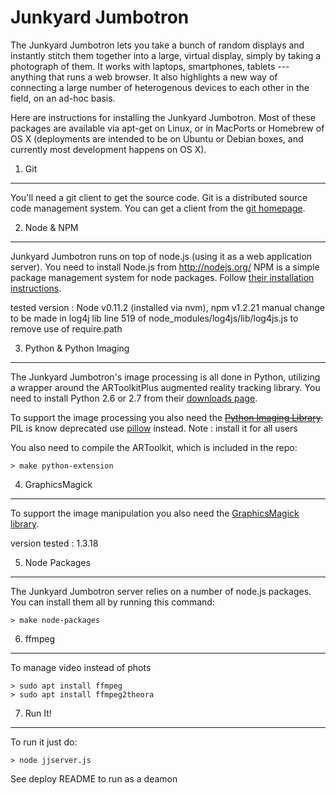 Junkyard Jumbotron
==================

The Junkyard Jumbotron lets you take a bunch of random displays and
instantly stitch them together into a large, virtual display, simply
by taking a photograph of them. It works with laptops, smartphones,
tablets --- anything that runs a web browser. It also highlights a new
way of connecting a large number of heterogenous devices to each other
in the field, on an ad-hoc basis.

Here are instructions for installing the Junkyard Jumbotron.  Most of
these packages are available via apt-get on Linux, or in MacPorts or
Homebrew of OS X (deployments are intended to be on Ubuntu or Debian
boxes, and currently most development happens on OS X).

1. Git
------

You'll need a git client to get the source code.  Git is a distributed
source code management system.  You can get a client from the [git
homepage](http://git-scm.com/).

2. Node & NPM
-------------

Junkyard Jumbotron runs on top of node.js (using it as a web application
server).  You need to install Node.js from http://nodejs.org/
NPM is a simple package management system for node packages.  Follow [their
installation instructions](http://npmjs.org/).

tested version : Node v0.11.2 (installed via nvm), npm v1.2.21
manual change to be made in log4j lib line 519 of node_modules/log4js/lib/log4js.js to remove use of require.path

3. Python & Python Imaging
--------------------------

The Junkyard Jumbotron's image processing is all done in Python, utilizing
a wrapper around the ARToolkitPlus augmented reality tracking library.  You
need to install Python 2.6 or 2.7 from their [downloads page](http://www.python.org/download/).

To support the image processing you also need the
~~[Python Imaging Library](http://www.pythonware.com/products/pil/).~~
PIL is know deprecated use [pillow](https://pillow.readthedocs.io/en/latest/) instead.
Note : install it for all users

You also need to compile the ARToolkit, which is included in the repo:

    > make python-extension

4. GraphicsMagick
-----------------

To support the image manipulation you also need the
[GraphicsMagick library](http://www.graphicsmagick.org/).

version tested : 1.3.18

5. Node Packages
----------------

The Junkyard Jumbotron server relies on a number of node.js packages.  You
can install them all by running this command:

    > make node-packages

6. ffmpeg
----------------

To manage video instead of phots

    > sudo apt install ffmpeg
    > sudo apt install ffmpeg2theora


7. Run It!
----------

To run it just do:

    > node jjserver.js

See deploy README to run as a deamon
